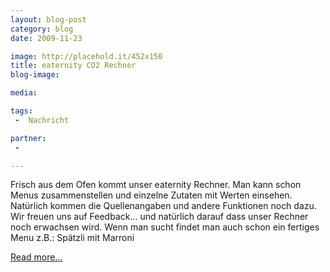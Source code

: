 ```yaml
---
layout: blog-post
category: blog
date: 2009-11-23

image: http://placehold.it/452x150
title: eaternity CO2 Rechner 
blog-image:  

media: 

tags:
 -  Nachricht

partner:
 -  

---
```


 Frisch aus dem Ofen kommt unser eaternity Rechner. Man kann schon Menus zusammenstellen und einzelne Zutaten mit Werten einsehen. Natürlich kommen die Quellenangaben und andere Funktionen noch dazu. Wir freuen uns auf Feedback... und natürlich darauf dass unser Rechner noch erwachsen wird. Wenn man sucht findet man auch schon ein fertiges Menu z.B.: Spätzli mit Marroni
 
[Read more...][1]


[1]: x
